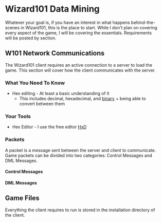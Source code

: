 # Wizard101 Data Mining
Whatever your goal is, if you have an interest in what happens behind-the-scenes in Wizard101, this is the place to start. While I don't plan on covering every aspect of the game, I will be covering the essentials. Requirements will be posted by section.

## W101 Network Communications
The Wizard101 client requires an active connection to a server to load the game. This section will cover how the client communicates with the server.

### What You Need To Know
* Hex editing - At least a basic understanding of it
  * This includes decimal, hexadecimal, and [binary](https://en.wikipedia.org/wiki/Finger_binary) + being able to convert between them

### Your Tools
* Hex Editor - I use the free editor [HxD](https://mh-nexus.de/en/downloads.php?product=HxD20)

### Packets
A packet is a message sent between the server and client to communicate. Game packets can be divided into two categories: Control Messages and DML Messages. 

#### Control Messages

#### DML Messages

## Game Files
Everything the client requires to run is stored in the installation directory of the client.
